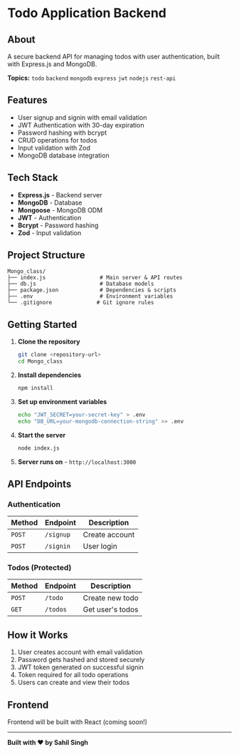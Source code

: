 # Todo Application Backend

## About

A secure backend API for managing todos with user authentication, built with Express.js and MongoDB.

**Topics:** `todo` `backend` `mongodb` `express` `jwt` `nodejs` `rest-api`

## Features

- User signup and signin with email validation
- JWT Authentication with 30-day expiration
- Password hashing with bcrypt
- CRUD operations for todos
- Input validation with Zod
- MongoDB database integration

## Tech Stack

- **Express.js** - Backend server
- **MongoDB** - Database
- **Mongoose** - MongoDB ODM
- **JWT** - Authentication
- **Bcrypt** - Password hashing
- **Zod** - Input validation

## Project Structure

```
Mongo_class/
├── index.js                 # Main server & API routes
├── db.js                    # Database models
├── package.json             # Dependencies & scripts
├── .env                     # Environment variables
└── .gitignore              # Git ignore rules
```

## Getting Started

1. **Clone the repository**

   ```bash
   git clone <repository-url>
   cd Mongo_class
   ```

2. **Install dependencies**

   ```bash
   npm install
   ```

3. **Set up environment variables**

   ```bash
   echo "JWT_SECRET=your-secret-key" > .env
   echo "DB_URL=your-mongodb-connection-string" >> .env
   ```

4. **Start the server**

   ```bash
   node index.js
   ```

5. **Server runs on** - `http://localhost:3000`

## API Endpoints

### Authentication

| Method | Endpoint  | Description    |
| ------ | --------- | -------------- |
| `POST` | `/signup` | Create account |
| `POST` | `/signin` | User login     |

### Todos (Protected)

| Method | Endpoint | Description      |
| ------ | -------- | ---------------- |
| `POST` | `/todo`  | Create new todo  |
| `GET`  | `/todos` | Get user's todos |

## How it Works

1. User creates account with email validation
2. Password gets hashed and stored securely
3. JWT token generated on successful signin
4. Token required for all todo operations
5. Users can create and view their todos

## Frontend

Frontend will be built with React (coming soon!)

---

**Built with ❤️ by Sahil Singh**
